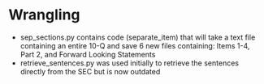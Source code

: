 # Wrangling

* sep_sections.py contains code (separate_item) that will take a text file containing an entire 10-Q and save 6 new files containing: Items 1-4, Part 2, and Forward Looking Statements
* retrieve_sentences.py was used initially to retrieve the sentences directly from the SEC but is now outdated 
